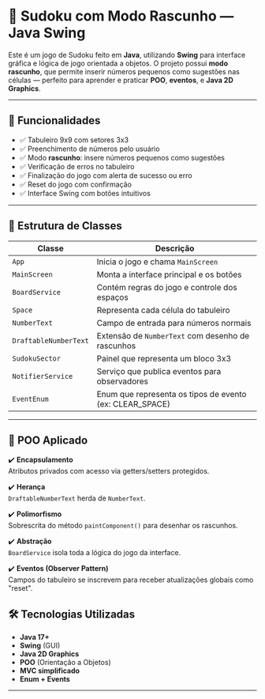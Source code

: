 # 🧩 Sudoku com Modo Rascunho — Java Swing

Este é um jogo de Sudoku feito em **Java**, utilizando **Swing** para interface gráfica e lógica de jogo orientada a objetos. O projeto possui **modo rascunho**, que permite inserir números pequenos como sugestões nas células — perfeito para aprender e praticar **POO**, **eventos**, e **Java 2D Graphics**.

---

## 📌 Funcionalidades

- ✅ Tabuleiro 9x9 com setores 3x3
- ✅ Preenchimento de números pelo usuário
- ✅ Modo **rascunho**: insere números pequenos como sugestões
- ✅ Verificação de erros no tabuleiro
- ✅ Finalização do jogo com alerta de sucesso ou erro
- ✅ Reset do jogo com confirmação
- ✅ Interface Swing com botões intuitivos

---

## 📂 Estrutura de Classes

| Classe                  | Descrição |
|------------------------|-----------|
| `App`                  | Inicia o jogo e chama `MainScreen` |
| `MainScreen`           | Monta a interface principal e os botões |
| `BoardService`         | Contém regras do jogo e controle dos espaços |
| `Space`                | Representa cada célula do tabuleiro |
| `NumberText`           | Campo de entrada para números normais |
| `DraftableNumberText`  | Extensão de `NumberText` com desenho de rascunhos |
| `SudokuSector`         | Painel que representa um bloco 3x3 |
| `NotifierService`      | Serviço que publica eventos para observadores |
| `EventEnum`            | Enum que representa os tipos de evento (ex: CLEAR_SPACE) |

---

## 🧠 POO Aplicado

✔️ **Encapsulamento**  
Atributos privados com acesso via getters/setters protegidos.

✔️ **Herança**  
`DraftableNumberText` herda de `NumberText`.

✔️ **Polimorfismo**  
Sobrescrita do método `paintComponent()` para desenhar os rascunhos.

✔️ **Abstração**  
`BoardService` isola toda a lógica do jogo da interface.

✔️ **Eventos (Observer Pattern)**  
Campos do tabuleiro se inscrevem para receber atualizações globais como "reset".

## 🛠 Tecnologias Utilizadas

- **Java 17+**
- **Swing** (GUI)
- **Java 2D Graphics**
- **POO** (Orientação a Objetos)
- **MVC simplificado**
- **Enum + Events**

---